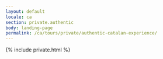 ```yaml
---
layout: default
locale: ca
section: private.authentic
body: landing-page
permalink: /ca/tours/private/authentic-catalan-experience/
---
```


{% include private.html %}
